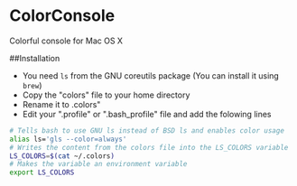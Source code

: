 ColorConsole
============

Colorful console for Mac OS X

##Installation
- You need ```ls``` from the GNU coreutils package (You can install it using ```brew```)
- Copy the "colors" file to your home directory
- Rename it to .colors"
- Edit your ".profile" or ".bash_profile" file and add the folowing lines

```bash
# Tells bash to use GNU ls instead of BSD ls and enables color usage 
alias ls='gls --color=always'
# Writes the content from the colors file into the LS_COLORS variable
LS_COLORS=$(cat ~/.colors)
# Makes the variable an environment variable
export LS_COLORS

```
